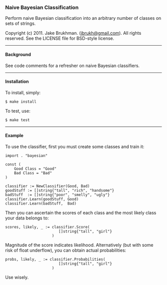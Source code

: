 ### Naive Bayesian Classification

Perform naive Bayesian classification into an arbitrary number of classes on sets of strings.

Copyright (c) 2011. Jake Brukhman. (jbrukh@gmail.com).
All rights reserved.  See the LICENSE file for BSD-style
license.

------------

#### Background

See code comments for a refresher on naive Bayesian classifiers.

------------

#### Installation

To install, simply:

    $ make install

To test, use:

    $ make test

------------

#### Example

To use the classifier, first you must create some classes
and train it:

    import . "bayesian"

    const (
        Good Class = "Good"
        Bad Class = "Bad"
    )
    
    classifier := NewClassifier(Good, Bad)
    goodStuff := []string{"tall", "rich", "handsome"}
    badStuff  := []string{"poor", "smelly", "ugly"}
    classifier.Learn(goodStuff, Good)
    classifier.Learn(badStuff,  Bad)

Then you can ascertain the scores of each class and
the most likely class your data belongs to:

    scores, likely, _ := classifier.Score(
                            []string{"tall", "girl"}
                         )

Magnitude of the score indicates likelihood. Alternatively (but
with some risk of float underflow), you can obtain actual probabilities:


    probs, likely, _ := classifier.Probabilities(
                            []string{"tall", "girl"}
                         )

Use wisely.
